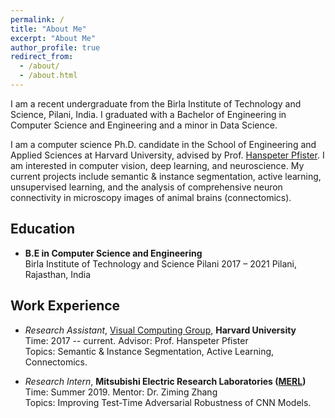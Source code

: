 ```yaml
---
permalink: /
title: "About Me"
excerpt: "About Me"
author_profile: true
redirect_from: 
  - /about/
  - /about.html
---
```


I am a recent undergraduate from the Birla Institute of Technology and Science, Pilani, India. I graduated with a Bachelor of Engineering in Computer Science and Engineering and a minor in Data Science.

I am a computer science Ph.D. candidate in the School of Engineering and Applied Sciences at Harvard University, advised by Prof. [Hanspeter Pfister](https://en.wikipedia.org/wiki/Hanspeter_Pfister). I am interested in computer vision, deep learning, and neuroscience. My current projects include semantic & instance segmentation, active learning, unsupervised learning, and the analysis of comprehensive neuron connectivity in microscopy images of animal brains (connectomics).

## Education
* **B.E in Computer Science and Engineering**  
Birla Institute of Technology and Science Pilani 2017 – 2021
Pilani, Rajasthan, India


## Work Experience

* *Research Assistant*, [Visual Computing Group](https://vcg.seas.harvard.edu), **Harvard University**  
Time: 2017 -- current. Advisor: Prof. Hanspeter Pfister  
Topics: Semantic & Instance Segmentation, Active Learning, Connectomics.

* *Research Intern*, **Mitsubishi Electric Research Laboratories ([MERL](https://www.merl.com))**  
Time: Summer 2019. Mentor: Dr. Ziming Zhang  
Topics: Improving Test-Time Adversarial Robustness of CNN Models.
